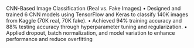 CNN-Based Image Classification (Real vs. Fake Images)
• Designed and trained 6 CNN models using TensorFlow and Keras to classify 140K images from Kaggle (70K
real, 70K fake).
• Achieved 94% training accuracy and 88% testing accuracy through hyperparameter tuning and regularization.
• Applied dropout, batch normalization, and model variation to enhance performance and reduce overfitting